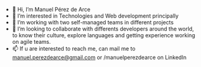 - 👋 Hi, I’m Manuel Pérez de Arce
- 👀 I’m interested in Technologies and Web development principally
- 🌱 I’m working with two self-managed teams in different projects
- 💞️ I’m looking to collaborate with differents developers around the world, to know their culture, explore languages and getting experience working on agile teams.
- 📫 If u are interested to reach me, can mail me to manuel.perezdearce@gmail.com or /manuelperezdearce on LinkedIn

<!---
manuelperezdearce/manuelperezdearce is a ✨ special ✨ repository because its `README.md` (this file) appears on your GitHub profile.
You can click the Preview link to take a look at your changes.
--->

